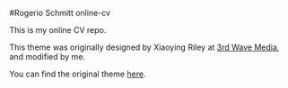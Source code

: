 #Rogerio Schmitt online-cv

This is my online CV repo.

This theme was originally designed by Xiaoying Riley at [3rd Wave Media](http://themes.3rdwavemedia.com/), and modified by me.

You can find the original theme [here](https://github.com/sharu725/online-cv).

